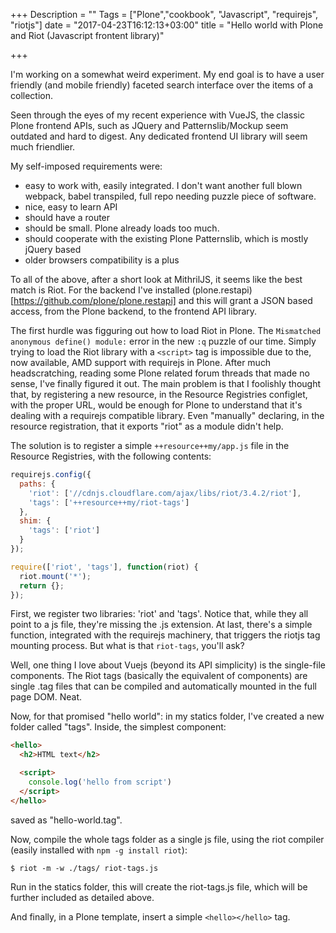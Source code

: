 +++
Description = ""
Tags = ["Plone","cookbook", "Javascript", "requirejs", "riotjs"]
date = "2017-04-23T16:12:13+03:00"
title = "Hello world with Plone and Riot (Javascript frontent library)"

+++

I'm working on a somewhat weird experiment. My end goal is to have a user
friendly (and mobile friendly) faceted search interface over the items of
a collection.

Seen through the eyes of my recent experience with VueJS, the
classic Plone frontend APIs, such as JQuery and Patternslib/Mockup seem
outdated and hard to digest. Any dedicated frontend UI library will seem much
friendlier.

My self-imposed requirements were:

* easy to work with, easily integrated. I don't want another full blown
  webpack, babel transpiled, full repo needing puzzle piece of software.
* nice, easy to learn API
* should have a router
* should be small. Plone already loads too much.
* should cooperate with the existing Plone Patternslib, which is mostly jQuery
  based
* older browsers compatibility is a plus

To all of the above, after a short look at MithrilJS, it seems like the best
match is Riot.  For the backend I've installed
(plone.restapi)[https://github.com/plone/plone.restapi] and this will grant
a JSON based access, from the Plone backend, to the frontend API library.

The first hurdle was figguring out how to load Riot in Plone. The ``Mismatched
anonymous define() module:`` error in the new ``:q`` puzzle of our time. Simply
trying to load the Riot library with a ``<script>`` tag is impossible due to
the, now available, AMD support with requirejs in Plone. After much
headscratching, reading some Plone related forum threads that made no sense,
I've finally figured it out. The main problem is that I foolishly thought that,
by registering a new resource, in the Resource Registries configlet, with the
proper URL, would be enough for Plone to understand that it's dealing with
a requirejs compatible library. Even "manually" declaring, in the resource
registration,  that it exports "riot" as a module didn't help.

The solution is to register a simple ``++resource++my/app.js`` file in the
Resource Registries, with the following contents:

```javascript
requirejs.config({
  paths: {
    'riot': ['//cdnjs.cloudflare.com/ajax/libs/riot/3.4.2/riot'],
    'tags': ['++resource++my/riot-tags']
  },
  shim: {
    'tags': ['riot']
  }
});

require(['riot', 'tags'], function(riot) {
  riot.mount('*');
  return {};
});
```

First, we register two libraries: 'riot' and 'tags'. Notice that, while they
all point to a js file, they're missing the .js extension. At last, there's
a simple function, integrated with the requirejs machinery, that triggers the
riotjs tag mounting process. But what is that ``riot-tags``, you'll ask?

Well, one thing I love about Vuejs (beyond its API simplicity) is the single-file
components. The Riot tags (basically the equivalent of components) are single
.tag files that can be compiled and automatically mounted in the full page DOM.
Neat.

Now, for that promised "hello world": in my statics folder, I've created a new
folder called "tags". Inside, the simplest component:

```html
<hello>
  <h2>HTML text</h2>

  <script>
    console.log('hello from script')
  </script>
</hello>
```

saved as "hello-world.tag".

Now, compile the whole tags folder as a single js file, using the riot compiler
(easily installed with ``npm -g install riot``):

```
$ riot -m -w ./tags/ riot-tags.js
```

Run in the statics folder, this will create the riot-tags.js file, which will
be further included as detailed above.

And finally, in a Plone template, insert a simple ``<hello></hello>`` tag.
